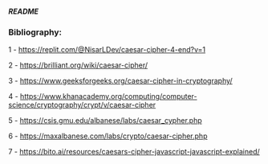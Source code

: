 ##### README


### Bibliography:

1 - https://replit.com/@NisarLDev/caesar-cipher-4-end?v=1


2 - https://brilliant.org/wiki/caesar-cipher/

3 - https://www.geeksforgeeks.org/caesar-cipher-in-cryptography/

4 - https://www.khanacademy.org/computing/computer-science/cryptography/crypt/v/caesar-cipher

5 - https://csis.gmu.edu/albanese/labs/caesar_cypher.php

6 - https://maxalbanese.com/labs/crypto/caesar-cipher.php

7 - https://bito.ai/resources/caesars-cipher-javascript-javascript-explained/
